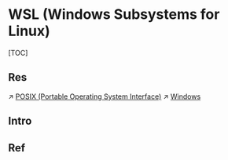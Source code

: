 # WSL (Windows Subsystems for Linux)

[TOC]



## Res
↗ [POSIX (Portable Operating System Interface)](../../../Computer%20Interfaces/🦶🏽%20POSIX%20(Portable%20Operating%20System%20Interface)/POSIX%20(Portable%20Operating%20System%20Interface).md)
↗ [Windows](../../../../🥷🏼%20Operating%20System%20(Engineering)/Windows/Windows.md)



## Intro


## Ref


